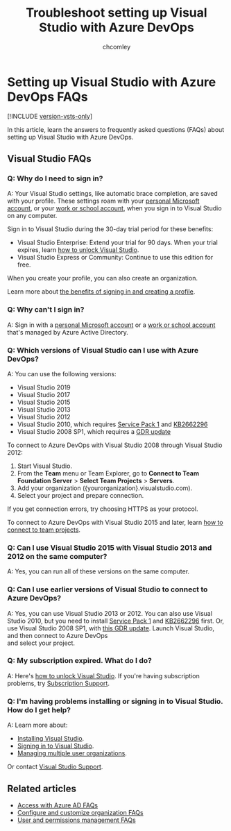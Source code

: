 ﻿---
title: Troubleshoot setting up Visual Studio with Azure DevOps
titleSuffix: Azure DevOps Services
ms.custom: seodec18
description: Having problems installing Visual Studio, signing in, or handling an expired subscription? Learn answers to these frequently asked questions (FAQs). 
ms.technology: devops-accounts
ms.assetid: 985fcb48-0d9e-44ef-811d-7178df1cb09b
ms.topic: conceptual
ms.author: chcomley
author: chcomley
ms.date: 03/11/2020
monikerRange: 'azure-devops'
---

# Setting up Visual Studio with Azure DevOps FAQs

[!INCLUDE [version-vsts-only](../../includes/version-vsts-only.md)]

In this article, learn the answers to frequently asked questions (FAQs) about setting up Visual Studio with Azure DevOps.

## Visual Studio FAQs

<a name="why-sign-in"></a>

### Q: Why do I need to sign in?

A: Your Visual Studio settings, 
like automatic brace completion, 
are saved with your profile. 
These settings roam with your [personal Microsoft account](https://www.microsoft.com/account), 
or your [work or school account](https://azure.microsoft.com/documentation/articles/sign-up-organization/), 
when you sign in to Visual Studio on any computer. 

Sign in to Visual Studio during the 30-day 
trial period for these benefits:

*    Visual Studio Enterprise: Extend your trial for 90 days. When your trial expires, 
learn [how to unlock Visual Studio](https://msdn.microsoft.com/library/dn950037.aspx).
*    Visual Studio Express or Community: Continue to use this edition for free.

When you create your profile, you can also create an organization.

Learn more about [the benefits of signing in and creating a profile](https://msdn.microsoft.com/library/dn457348.aspx). 

<a name="cannot-sign-in"></a>

### Q: Why can't I sign in?

A: Sign in with a [personal Microsoft account](https://www.microsoft.com/account) 
or a [work or school account](https://azure.microsoft.com/documentation/articles/sign-up-organization/) 
that's managed by Azure Active Directory.

<a name="vs-versions"></a>

### Q: Which versions of Visual Studio can I use with Azure DevOps?

A: You can use the following versions:

* Visual Studio 2019
* Visual Studio 2017
* Visual Studio 2015
* Visual Studio 2013
* Visual Studio 2012
* Visual Studio 2010, 
which requires [Service Pack 1](https://www.microsoft.com/download/details.aspx?id=29082) 
and [KB2662296](https://support.microsoft.com/kb/2662296)
* Visual Studio 2008 SP1, which requires a [GDR update](https://support.microsoft.com/kb/2673642)

To connect to Azure DevOps with Visual Studio 2008 through Visual Studio 2012:

1.    Start Visual Studio.
2.    From the **Team** menu or Team Explorer, 
go to **Connect to Team Foundation Server** > **Select Team Projects** > **Servers**.
3.    Add your organization ({yourorganization}.visualstudio.com).
4.    Select your project and prepare connection.

If you get connection errors, try choosing HTTPS as your protocol.

To connect to Azure DevOps with Visual Studio 2015 and later, 
learn [how to connect to team projects](/azure/devops/organizations/projects/connect-to-projects). 

### Q: Can I use Visual Studio 2015 with Visual Studio 2013 and 2012 on the same computer?

A: Yes, you can run all of these versions on the same computer.

### Q: Can I use earlier versions of Visual Studio to connect to Azure DevOps?

A: Yes, you can use Visual Studio 2013 or 2012. You can also use Visual Studio 2010, 
but you need to install [Service Pack 1](https://www.microsoft.com/download/details.aspx?id=34677) 
and [KB2662296](https://support.microsoft.com/kb/2662296) first. Or, use Visual 
Studio 2008 SP1, with [this GDR update](https://support.microsoft.com/kb/2673642). 
Launch Visual Studio, and then connect to Azure DevOps  
and select your project.

### Q: My subscription expired. What do I do?

A: Here's [how to unlock Visual Studio](https://msdn.microsoft.com/library/dn950037.aspx). 
If you're having subscription problems, 
try [Subscription Support](https://visualstudio.microsoft.com/support/subscription-support-vs).

### Q: I'm having problems installing or signing in to Visual Studio. How do I get help? 

A: Learn more about:

*    [Installing Visual Studio](https://msdn.microsoft.com/library/e2h7fzkw.aspx).
*    [Signing in to Visual Studio](https://msdn.microsoft.com/library/dn457348.aspx).
*    [Managing multiple user organizations](https://msdn.microsoft.com/library/dn872465.aspx).

Or contact [Visual Studio Support](https://visualstudio.microsoft.com/support/support-overview-vs). 

## Related articles

- [Access with Azure AD FAQs](faq-azure-access.md)
- [Configure and customize organization FAQs](faq-configure-customize-organization.md)
- [User and permissions management FAQs](faq-user-and-permissions-management.md)

